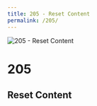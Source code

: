```yaml
---
title: 205 - Reset Content
permalink: /205/
---
```

![205 - Reset Content](http://i.dailymail.co.uk/i/pix/2016/05/19/10/345DFE0500000578-3598479-image-a-20_1463649140489.jpg)  
# 205  
## Reset Content  
